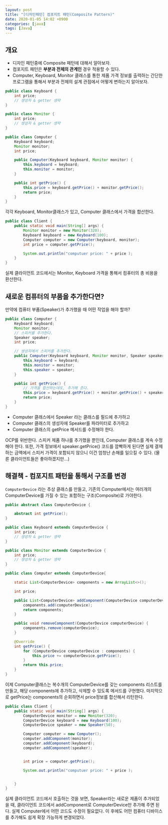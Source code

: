 ```yaml
---
layout: post
title: "[디자인패턴] 컴포지트 패턴(Composite Pattern)"
date: 2020-01-05 14:02 +0900
categories: [java]
tags: [Java]
---
```


## 개요

- 디자인 패턴중에 Composite 패턴에 대해서 알아보자.
- 컴포지트 패턴은 **부분과 전체의 관계인** 경우 적용할 수 있다.
- Computer, Keyboard, Monitor 클래스를 통한 제품 가격 정보를 출력하는 간단한 프로그램을 통해서 부분과 전체의 설계 관점에서 어떻게 변하는지 알아보자.

```java
public class Keyboard {
    int price;
    // 생성자 & getter 생략
}

public class Monitor {
    int price;
    // 생성자 & getter 생략
}
```

```java
public class Computer {
    Keyboard keyboard;
    Monitor monitor;
    int price;

    public Computer(Keyboard keyboard, Monitor monitor) {
        this.keyboard = keyboard;
        this.monitor = monitor;
    }

    public int getPrice() {
        this.price = keyboard.getPrice() + monitor.getPrice();
        return price;
    }
}
```

각각 Keyboard, Monitor클래스가 있고, Computer 클래스에서 가격을 합산한다.

```java
public class Client {
    public static void main(String[] args) {
        Monitor monitor = new Monitor(320);
        Keyboard keyboard = new Keyboard(100);
        Computer computer = new Computer(keyboard, monitor);
        int price = computer.getPrice();

        System.out.println("computuer price: " + price );
    }
}
```

실제 클라이언트 코드에서는 Monitor, Keyboard 가격을 통해서 컴퓨터의 총 비용을 환산한다.

## 새로운 컴퓨터의 부품을 추가한다면?

만약에 컴퓨터 부품(Speaker)가 추가했을 때 어떤 작업을 해야 할까?

```java
public class Computer {
    Keyboard keyboard;
    Monitor monitor;
    // 스피커를 추가한다.
    Speaker speaker;
    int price;

    // 생성자에서 스피커를 추가한다.
    public Computer(Keyboard keyboard, Monitor monitor, Speaker speaker) {
        this.keyboard = keyboard;
        this.monitor = monitor;
        this.speaker = speaker;
    }

    public int getPrice() {
        // 가격을 합산하는데도, 추가해 준다.
        this.price = keyboard.getPrice() + monitor.getPrice() + speaker.getPrice();
        return price;
    }
}
```

- Computer 클래스에서 Speaker 라는 클래스를 필드에 추가하고
- Computer 클래스의 생성자에 Speaker를 파라미터로 추가하고
- Computer 클래스의 getPrice 메서드를 수정해야 한다.

OCP를 위반한다. 스피커 제품 하나를 추가했을 뿐인데, Computer 클래스를 계속 수정해야 한다. 또한, 가격 정보에서 speaker.getPrice() 코드를 깜빡하게 된다면 실제 결제하는 금액에서 스피커 가격이 포함되지 않으니 이건 엄청난 손해를 일으킬 수 있다. (물론 클라이언트들은 좋아하겠지만...)

## 해결책 - 컴포지트 패턴을 통해서 구조를 변경

`ComputerDevice` 라는 추상 클래스를 만들고, 기존의 Computer에서는 여러개의 ComputerDevice를 가질 수 있는 포함하는 구조(Composite)로 가야한다.

```java
public abstract class ComputerDevice {

    abstract int getPrice();
}

public class Keyboard extends ComputerDevice {
    int price;
    // 생성자 & getter 생략
}

public class Monitor extends ComputerDevice {
    int price;
    // 생성자 & getter 생략
}

```

```java
public class Computer extends ComputerDevice{

    static List<ComputerDevice> components = new ArrayList<>();

    int price;

    public List<ComputerDevice> addComponent(ComputerDevice computerDevice) {
        components.add(computerDevice);
        return components;
    }

    public void removeComponent(ComputerDevice computerDevice) {
        components.remove(computerDevice);
    }

    @Override
    int getPrice() {
        for (ComputerDevice computerDevice : components) {
            this.price += computerDevice.getPrice();
        }
        return this.price;
    }
}
```

이제 Computer클래스는 복수개의 ComputerDevice를 갖는 components 리스트를 만들고, 해당 components에 추가하고, 삭제할 수 있도록 메서드를 구현했다. 마지막으로 getPrice는 components의 순회하면서 price정보를 합산해서 리턴한다.

```java
public class Client {
    public static void main(String[] args) {
        ComputerDevice monitor = new Monitor(320);
        ComputerDevice keyboard = new Keyboard(100);
        ComputerDevice speaker = new Speaker(50);

        Computer computer = new Computer();
        computer.addComponent(monitor);
        computer.addComponent(keyboard);
        computer.addComponent(speaker);


        int price = computer.getPrice();

        System.out.println("computuer price: " + price );


    }
}
```

실제 클라이언트 코드에서 호출하는 것을 보면, Speaker라는 새로운 제품이 추가되었을 때, 클라이언트 코드에서 addComponent로 ComputerDevice만 추가해 주면 된다. 실제 Computer에서 어떤 코드도 수정이 필요없다. 이 후에도 어떤 컴퓨터 디바이스를 추가해도 쉽게 확장 가능하게 변경되었다.
